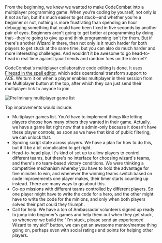 From the beginning, we knew we wanted to make CodeCombat into a multiplayer programming game. When you're coding by yourself, not only is it not as fun, but it's much easier to get stuck--and whether you're a beginner or not, nothing is more frustrating than spending an hour debugging something that could have been fixed in five seconds by another pair of eyes. Beginners aren't going to get better at programming by doing that--they're going to give up and think programming isn't for them. But if there's another Wizard in there, then not only is it much harder for both players to get stuck at the same time, but you can also do much harder and more interesting challenges. And wouldn't it be awesome to go head-to-head in real time against your friends and random foes on the internet?

CodeCombat's multiplayer collaborative code editing is done. It uses [Firepad in the spell editor](https://github.com/codecombat/codecombat/wiki/Tome#multiplayer-and-firepad), which adds operational transform support to ACE. We turn it on when a player enables multiplayer in their session from the Multiplayer button at the top, after which they can just send their multiplayer link to anyone to join.

![Preliminary multiplayer game list](https://dl.dropboxusercontent.com/u/138899/GitHub%20Wikis/multiplayer_00.png)

Top improvements would include:

* Multiplayer games list. You'd have to implement things like letting players choose how many others they wanted in their game. Actually, we have a game list right now that's admin-only because it doesn't have these player controls; as soon as we have that kind of public filtering, we can unlock that.
* Syncing script state across players. We have a plan for how to do this, but it'll be a bit complicated to get right.
* Head-to-head play. It's kind of set up to allow players to control different teams, but there's no interface for choosing wizard's teams, and there's no team-based victory conditions. We were thinking a competitive mechanism whereby you have to hold the advantage for five minutes to win, and whenever the winning teams switch based on code improvements one player makes, their timer starts counting up instead. There are many ways to go about this.
* Co-op missions with different teams controlled by different players. So one player might have to write the code for a hero, and the other might have to write the code for the minions, and only when both players solved their part could they triumph.
* Call for help. We have a ton of Ambassador volunteers signed up ready to jump into beginner's games and help them out when they get stuck, so whenever we build the "I'm stuck, please send an experienced Wizard to my aid!" button, we can get an awesome mentor/mentee thing going on, perhaps even with social ratings and points for helping other players.